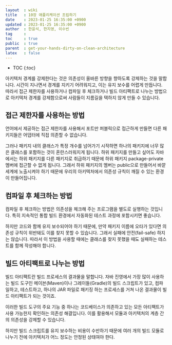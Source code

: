 ```yaml
---
layout  : wiki
title   : 10장 애플리케이션 조립하기
date    : 2023-01-25 16:35:00 +0900
updated : 2023-01-25 16:35:00 +0900
author  : 한윤석, 한지영, 이수빈
tag     :
toc     : true
public  : true
parent  : get-your-hands-dirty-on-clean-architecture
latex   : false
---
```

* TOC
{:toc}

아키텍처 경계를 강제한다는 것은 의존성이 올바른 방향을 향하도록 강제하는 것을
말합니다. 시간이 지나면서 경계를 지키기 어려워지고, 이는 유지 보수를 어렵게
만듭니다. 따라서 접근 제한자를 사용하거나 컴파일 후 체크하거나 빌드 아티팩트로
나누는 방법으로 아키텍처 경계를 강제함으로써 사람들이 지름길을 택하지 않게 만들
수 있습니다.

## 접근 제한자를 사용하는 방법

언어에서 제공하는 접근 제한자를 사용해서 포트만 퍼블릭으로 접근하게 만들면 다른 패키지들은 어댑터에 직접 의존할 수 없습니다.

그러나 패키지 내의 클래스가 특정 개수를 넘어가기 시작하면 하나의 패키지에 너무
많은 클래스를 포함하는 것이 혼란스러워지게 됩니다. 하위 패키지를 만들고 싶어도
자바에서는 하위 패키지를 다른 패키지로 취급하기 때문에 하위 패키지
package-private 멤버에 접근할 수 없게 됩니다. 그래서 하위 패키지의 멤버는
public으로 만들어서 바깥 세계에 노출시켜야 하기 때문에 우리의 아키텍처에서
의존성 규칙이 깨질 수 있는 환경이 만들어집니다.

## 컴파일 후 체크하는 방법

컴파일 후 체크하는 방법은 의존성을 체크해 주는 프로그램을 별도로 실행하는 것입니다. 특히 지속적인 통합 빌드 환경에서 자동화된 테스트 과정에 포함시키면 좋습니다.

하지만 코드와 함께 유지 보수되어야 하기 때문에, 만약 패키지 이름에 오타가 있다면
의존성 규칙이 위반돼도 이를 찾지 못할 수 있습니다. 그래서 실패에 안전(fail-safe)
하지는 않습니다. 따라서 이 방법을 사용할 때에는 클래스를 찾지 못했을 때도
실패하는 테스트를 함께 작성해야 합니다.

## 빌드 아티팩트로 나누는 방법

빌드 아티팩트란 빌드 프로세스의 결과물을 말합니다. 자바 진영에서 가장 많이
사용하는 빌드 도구인 메이븐(Maven)이나 그레이들(Gradle)의 빌드 스크립트가 있고,
컴파일하고, 테스트하고, 하나의 JAR 파일로 패키징 하는 프로세스를 거쳐 나온
결과물이 빌드 아티팩트가 되는 것이죠.

이러한 빌드 도구의 주요 기능 중 하나는 코드베이스가 의존하고 있는 모든 아티팩트가 사용 가능한지 확인하는 의존성 해결입니다. 이를 활용해서 모듈과 아키텍처의 계층 간의 의존성을 강제할 수 있습니다.

하지만 빌드 스크립트를 유지 보수하는 비용이 수반하기 때문에 여러 개의 빌드
모듈로 나누기 전에 아키텍처가 어느 정도는 안정된 상태여야 한다.
